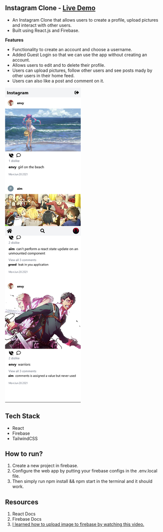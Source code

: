 ## Instagram Clone - [Live Demo](https://instagram-clone-b7e9f.web.app/)

- An Instagram Clone that allows users to create a profile, upload pictures and interact with other users.
- Built using React.js and Firebase.

**Features**

- Functionality to create an account and choose a username.
- Added Guest Login so that we can use the app without creating an account.
- Allows users to edit and to delete their profile.
- Users can upload pictures, follow other users and see posts mady by other users in their home feed.
- Users can also like a post and comment on it.

![screenshot](./screenshot.png)

## Tech Stack

- React
- Firebase
- TailwindCSS

## How to run?

1. Create a new project in firebase.
2. Configure the web app by putting your firebase configs in the .env.local file.
3. Then simply run npm install && npm start in the terminal and it should work.

## Resources

1. React Docs
2. Firebase Docs
3. [I learned how to upload image to firebase by watching this video.](https://www.youtube.com/watch?v=f7T48W0cwXM&t=11287s)
